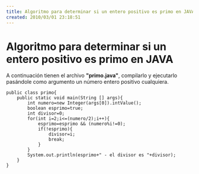 ```yaml
---
title: Algoritmo para determinar si un entero positivo es primo en JAVA
created: 2010/03/01 23:18:51
---
```


# Algoritmo para determinar si un entero positivo es primo en JAVA

A continuación tienen el archivo **"primo.java"**, compilarlo y ejecutarlo pasándole como argumento un número entero positivo cualquiera. 
    
    
    public class primo{
    	public static void main(String [] args){
    		int numero=new Integer(args[0]).intValue();
    		boolean esprimo=true;
    		int divisor=0;
    		for(int i=2;i<=(numero/2);i++){
    			esprimo=esprimo && (numero%i!=0);
    			if(!esprimo){
    				divisor=i;
    				break;
    			}
    		}
    		System.out.println(esprimo+" - el divisor es "+divisor);
    	}
    }